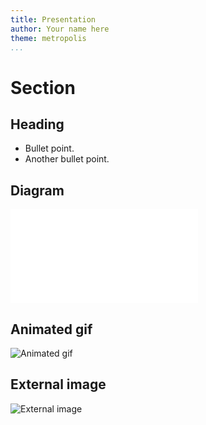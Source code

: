 ```yaml
---
title: Presentation
author: Your name here
theme: metropolis
...
```


# Section

## Heading

- Bullet point.
- Another bullet point.

## Diagram

![Diagram](diagram.pdf)

## Animated gif

![Animated gif](prompt.gif)

## External image
![External image](https://git.shore.co.il/nimrod/rcfiles/-/raw/master/.face)
